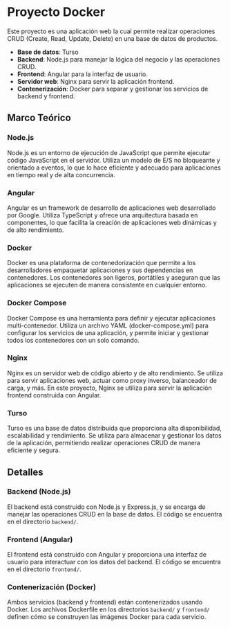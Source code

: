 # Proyecto Docker
Este proyecto es una aplicación web la cual permite realizar operaciones CRUD (Create, Read, Update, Delete) en una base de datos de productos.

- **Base de datos**: Turso
- **Backend**: Node.js para manejar la lógica del negocio y las operaciones CRUD.
- **Frontend**: Angular para la interfaz de usuario.
- **Servidor web**: Nginx para servir la aplicación frontend.
- **Contenerización**: Docker para separar y gestionar los servicios de backend y frontend.

## Marco Teórico
### Node.js
Node.js es un entorno de ejecución de JavaScript que permite ejecutar código JavaScript en el servidor. Utiliza un modelo de E/S no bloqueante y orientado a eventos, lo que lo hace eficiente y adecuado para aplicaciones en tiempo real y de alta concurrencia.

### Angular
Angular es un framework de desarrollo de aplicaciones web desarrollado por Google. Utiliza TypeScript y ofrece una arquitectura basada en componentes, lo que facilita la creación de aplicaciones web dinámicas y de alto rendimiento.

### Docker
Docker es una plataforma de contenedorización que permite a los desarrolladores empaquetar aplicaciones y sus dependencias en contenedores. Los contenedores son ligeros, portátiles y aseguran que las aplicaciones se ejecuten de manera consistente en cualquier entorno.

### Docker Compose
Docker Compose es una herramienta para definir y ejecutar aplicaciones multi-contenedor. Utiliza un archivo YAML (docker-compose.yml) para configurar los servicios de una aplicación, y permite iniciar y gestionar todos los contenedores con un solo comando.

### Nginx
Nginx es un servidor web de código abierto y de alto rendimiento. Se utiliza para servir aplicaciones web, actuar como proxy inverso, balanceador de carga, y más. En este proyecto, Nginx se utiliza para servir la aplicación frontend construida con Angular.

### Turso
Turso es una base de datos distribuida que proporciona alta disponibilidad, escalabilidad y rendimiento. Se utiliza para almacenar y gestionar los datos de la aplicación, permitiendo realizar operaciones CRUD de manera eficiente y segura.

## Detalles
### Backend (Node.js)
El backend está construido con Node.js y Express.js, y se encarga de manejar las operaciones CRUD en la base de datos. El código se encuentra en el directorio `backend/`.

### Frontend (Angular)
El frontend está construido con Angular y proporciona una interfaz de usuario para interactuar con los datos del backend. El código se encuentra en el directorio `frontend/`.

### Contenerización (Docker)
Ambos servicios (backend y frontend) están contenerizados usando Docker. Los archivos Dockerfile en los directorios `backend/` y `frontend/` definen cómo se construyen las imágenes Docker para cada servicio.

